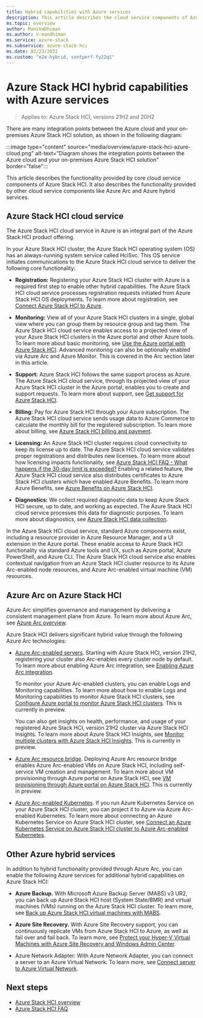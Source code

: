 ```yaml
---
title: Hybrid capabilities with Azure services
description: This article describes the cloud service components of Azure Stack HCI.
ms.topic: overview
author: ManikaDhiman
ms.author: v-mandhiman
ms.service: azure-stack
ms.subservice: azure-stack-hci
ms.date: 02/23/2022
ms.custom: "e2e-hybrid, contperf-fy22q1"
---
```


# Azure Stack HCI hybrid capabilities with Azure services

> Applies to: Azure Stack HCI, versions 21H2 and 20H2

There are many integration points between the Azure cloud and your on-premises Azure Stack HCI solution, as shown in the following diagram:

:::image type="content" source="media/overview/azure-stack-hci-azure-cloud.png" alt-text="Diagram shows the integration points between the Azure cloud and your on-premises Azure Stack HCI solution" border="false":::

This article describes the functionality provided by core cloud service components of Azure Stack HCI. It also describes the functionality provided by other cloud service components like Azure Arc and Azure hybrid services.

## Azure Stack HCI cloud service

The Azure Stack HCI cloud service in Azure is an integral part of the Azure Stack HCI product offering.

In your Azure Stack HCI cluster, the Azure Stack HCI operating system (OS) has an always-running system service called HciSvc. This OS service initiates communications to the Azure Stack HCI cloud service to deliver the following core functionality:

- **Registration:** Registering your Azure Stack HCI cluster with Azure is a required first step to enable other hybrid capabilities. The Azure Stack HCI cloud service processes registration requests initiated from Azure Stack HCI OS deployments. To learn more about registration, see [Connect Azure Stack HCI to Azure](deploy/register-with-azure.md).

- **Monitoring:** View all of your Azure Stack HCI clusters in a single, global view where you can group them by resource group and tag them. The Azure Stack HCI cloud service enables access to a projected view of your Azure Stack HCI clusters in the Azure portal and other Azure tools. To learn more about basic monitoring, see [Use the Azure portal with Azure Stack HCI](manage/azure-portal.md). Advanced monitoring can also be optionally enabled via Azure Arc and Azure Monitor. This is covered in the Arc section later in this article.

- **Support:** Azure Stack HCI follows the same support process as Azure. The Azure Stack HCI cloud service, through its projected view of your Azure Stack HCI cluster in the Azure portal, enables you to create and support requests. To learn more about support, see [Get support for Azure Stack HCI](manage/get-support.md).

- **Billing:** Pay for Azure Stack HCI through your Azure subscription. The Azure Stack HCI cloud service sends usage data to Azure Commerce to calculate the monthly bill for the registered subscription. To learn more about billing, see [Azure Stack HCI billing and payment](concepts/billing.md).

- **Licensing:** An Azure Stack HCI cluster requires cloud connectivity to keep its license up to date. The Azure Stack HCI cloud service validates proper registrations and distributes new licenses. To learn more about how licensing impacts functionality, see [Azure Stack HCI FAQ - What happens if the 30-day limit is exceeded?](faq.yml#what-happens-if-the-30-day-limit-is-exceeded) Enabling a related feature, the Azure Stack HCI cloud service also distributes certificates to Azure Stack HCI clusters which have enabled Azure Benefits. To learn more Azure Benefits, see [Azure Benefits on Azure Stack HCI](manage/azure-benefits.md).

- **Diagnostics:** We collect required diagnostic data to keep Azure Stack HCI secure, up to date, and working as expected. The Azure Stack HCI cloud service processes this data for diagnostic purposes. To learn more about diagnostics, see [Azure Stack HCI data collection](concepts/data-collection.md).

In the Azure Stack HCI cloud service, standard Azure components exist, including a resource provider in Azure Resource Manager, and a UI extension in the Azure portal. These enable access to Azure Stack HCI functionality via standard Azure tools and UX, such as Azure portal, Azure PowerShell, and Azure CLI. The Azure Stack HCI cloud service also enables contextual navigation from an Azure Stack HCI cluster resource to its Azure Arc-enabled node resources, and Azure Arc-enabled virtual machine (VM) resources.

## Azure Arc on Azure Stack HCI

Azure Arc simplifies governance and management by delivering a consistent management plane from Azure. To learn more about Azure Arc, see [Azure Arc overview](/azure/azure-arc/overview).

Azure Stack HCI delivers significant hybrid value through the following Azure Arc technologies:

- [Azure Arc-enabled servers](/azure/azure-arc/servers/overview). Starting with Azure Stack HCI, version 21H2, registering your cluster also Arc-enables every cluster node by default. To learn more about enabling Azure Arc integration, see [Enabling Azure Arc integration](deploy/register-with-azure.md#enabling-azure-arc-integration).

    To monitor your Azure Arc-enabled clusters, you can enable Logs and Monitoring capabilities. To learn more about how to enable Logs and Monitoring capabilities to monitor Azure Stack HCI clusters, see [Configure Azure portal to monitor Azure Stack HCI clusters](manage/monitor-azure-portal.md). This is currently in preview.

    You can also get insights on health, performance, and usage of your registered Azure Stack HCI, version 21H2 cluster via Azure Stack HCI Insights. To learn more about Azure Stack HCI Insights, see [Monitor multiple clusters with Azure Stack HCI Insights](manage/azure-stack-hci-insights.md). This is currently in preview.

- [Azure Arc resource bridge](/azure/azure-arc/resource-bridge/overview). Deploying Azure Arc resource bridge enables Azure Arc-enabled VMs on Azure Stack HCI, including self-service VM creation and management. To learn more about VM provisioning through Azure portal on Azure Stack HCI, see [VM provisioning through Azure portal on Azure Stack HCI](manage/azure-arc-enabled-virtual-machines.md). This is currently in preview.

- [Azure Arc-enabled Kubernetes](/azure/azure-arc/kubernetes/overview). If you run Azure Kubernetes Service on your Azure Stack HCI cluster, you can project it to Azure via Azure Arc-enabled Kubernetes. To learn more about connecting an Azure Kubernetes Service on Azure Stack HCI cluster, see [Connect an Azure Kubernetes Service on Azure Stack HCI cluster to Azure Arc-enabled Kubernetes](../aks-hci/connect-to-arc).

## Other Azure hybrid services

In addition to hybrid functionality provided through Azure Arc, you can enable the following Azure services for additional hybrid capabilities on Azure Stack HCI:

- **Azure Backup.** With Microsoft Azure Backup Server (MABS) v3 UR2, you can back up Azure Stack HCI host (System State/BMR) and virtual machines (VMs) running on the Azure Stack HCI cluster. To learn more, see [Back up Azure Stack HCI virtual machines with MABS](/azure/backup/back-up-azure-stack-hyperconverged-infrastructure-virtual-machines). 

- **Azure Site Recovery.** With Azure Site Recovery support, you can continuously replicate VMs from Azure Stack HCI to Azure, as well as fail over and fail back. To learn more, see [Protect your Hyper-V Virtual Machines with Azure Site Recovery and Windows Admin Center](manage/azure-site-recovery.md). 

- Azure Network Adapter: With Azure Network Adapter, you can connect a server to an Azure Virtual Network. To learn more, see [Connect server to Azure Virtual Network](/windows-server/manage/windows-admin-center/azure/use-azure-network-adapter).

## Next steps

- [Azure Stack HCI overview](../overview.md)
- [Azure Stack HCI FAQ](../faq.yml)